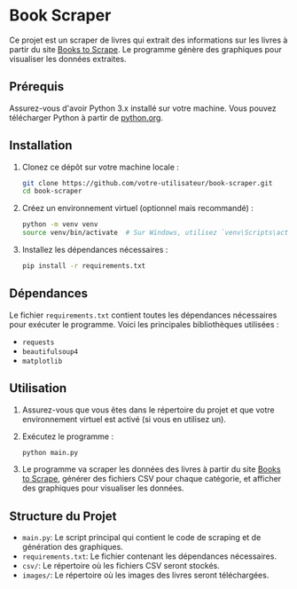 # Book Scraper

Ce projet est un scraper de livres qui extrait des informations sur les livres à partir du site [Books to Scrape](https://books.toscrape.com/). Le programme génère des graphiques pour visualiser les données extraites.

## Prérequis

Assurez-vous d'avoir Python 3.x installé sur votre machine. Vous pouvez télécharger Python à partir de [python.org](https://www.python.org/downloads/).

## Installation

1. Clonez ce dépôt sur votre machine locale :

    ```sh
    git clone https://github.com/votre-utilisateur/book-scraper.git
    cd book-scraper
    ```

2. Créez un environnement virtuel (optionnel mais recommandé) :

    ```sh
    python -m venv venv
    source venv/bin/activate  # Sur Windows, utilisez `venv\Scripts\activate`
    ```

3. Installez les dépendances nécessaires :

    ```sh
    pip install -r requirements.txt
    ```

## Dépendances

Le fichier `requirements.txt` contient toutes les dépendances nécessaires pour exécuter le programme. Voici les principales bibliothèques utilisées :

- `requests`
- `beautifulsoup4`
- `matplotlib`

## Utilisation

1. Assurez-vous que vous êtes dans le répertoire du projet et que votre environnement virtuel est activé (si vous en utilisez un).

2. Exécutez le programme :

    ```sh
    python main.py
    ```

3. Le programme va scraper les données des livres à partir du site [Books to Scrape](https://books.toscrape.com/), générer des fichiers CSV pour chaque catégorie, et afficher des graphiques pour visualiser les données.

## Structure du Projet

- `main.py`: Le script principal qui contient le code de scraping et de génération des graphiques.
- `requirements.txt`: Le fichier contenant les dépendances nécessaires.
- `csv/`: Le répertoire où les fichiers CSV seront stockés.
- `images/`: Le répertoire où les images des livres seront téléchargées.